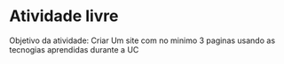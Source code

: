 <!-- isto é um documento para semantizar as pastas do github, Favor desconsiderar -->

<h1>Atividade livre</h1>

Objetivo da atividade: Criar Um site com no minimo 3 paginas usando as tecnogias aprendidas durante a UC